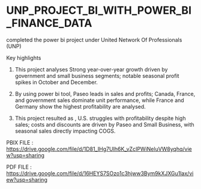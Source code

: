 # UNP_PROJECT_BI_WITH_POWER_BI_FINANCE_DATA
completed the power bi project under United Network Of Professionals (UNP) 

Key highlights   

1. This project analyses Strong year-over-year growth driven by government and small business segments; notable seasonal profit spikes in October and December.  

2. By using power bi tool, Paseo leads in sales and profits; Canada, France, and government sales dominate unit performance, while France and Germany show the highest profitability are analysed. 

3. This project resulted as , U.S. struggles with profitability despite high sales; costs and discounts are driven by Paseo and Small Business, with seasonal sales directly impacting COGS.

    
PBIX FILE : https://drive.google.com/file/d/1D81_IHg7UIh6K_vZcIPWiNeluVW8yqhq/view?usp=sharing

PDF FILE : https://drive.google.com/file/d/16HEYS7SOzo1c3hjww3Bym9kXJXGu1lax/view?usp=sharing
